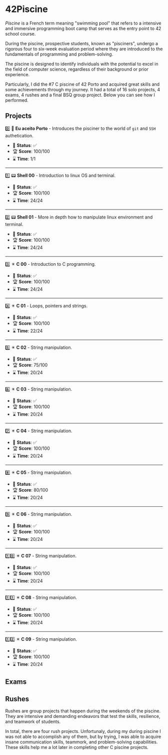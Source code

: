 # 42Piscine

_Piscine_ is a French term meaning "swimming pool" that refers to a intensive and immersive programming boot camp that serves as the entry point to 42 school course.

During the piscine, prospective students, known as "pisciners", undergo a rigorous four to six-week evaluation period where they are introduced to the fundamentals of programming and problem-solving.

The piscine is designed to identify individuals with the potential to excel in the field of computer science, regardless of their background or prior experience.

Particularly, I did the #7 C piscine of 42 Porto and acquired great skills and some achievements through my journey. It had a total of 16 solo projects, 4 exams, 4 rushes and a final BSQ group project. Below you can see how I performed.

## Projects

0️⃣ 🌁 **Eu aceito Porto** - Introduces the pisciner to the world of `git` and `SSH` authetication.

- 🚀 **Status**: ✅
- 🏆 **Score**: 100/100
- ⌛ **Time**: 1/1

---

1️⃣ 📟 **Shell 00** - Introduction to linux OS and terminal.

- 🚀 **Status**: ✅
- 🏆 **Score**: 100/100
- ⌛ **Time**: 24/24

---

2️⃣ 📟 **Shell 01** - More in depth how to manipulate linux environment and terminal.

- 🚀 **Status**: ✅
- 🏆 **Score**: 100/100
- ⌛ **Time**: 24/24

---

3️⃣ ✴️ **C 00** - Introduction to C programming.

- 🚀 **Status**: ✅
- 🏆 **Score**: 100/100
- ⌛ **Time**: 24/24

---

4️⃣ ✴️ **C 01** - Loops, pointers and strings.

- 🚀 **Status**: ✅
- 🏆 **Score**: 100/100
- ⌛ **Time**: 22/24

---

5️⃣ ✴️ **C 02** - String manipulation.

- 🚀 **Status**: ✅
- 🏆 **Score**: 75/100
- ⌛ **Time**: 20/24

---

6️⃣ ✴️ **C 03** - String manipulation.

- 🚀 **Status**: ✅
- 🏆 **Score**: 100/100
- ⌛ **Time**: 20/24

---

7️⃣ ✴️ **C 04** - String manipulation.

- 🚀 **Status**: ✅
- 🏆 **Score**: 100/100
- ⌛ **Time**: 20/24

---

8️⃣ ✴️ **C 05** - String manipulation.

- 🚀 **Status**: ✅
- 🏆 **Score**: 80/100
- ⌛ **Time**: 20/24

---

9️⃣ ✴️ **C 06** - String manipulation.

- 🚀 **Status**: ✅
- 🏆 **Score**: 100/100
- ⌛ **Time**: 20/24

---

1️⃣0️⃣ ✴️ **C 07** - String manipulation.

- 🚀 **Status**: ✅
- 🏆 **Score**: 100/100
- ⌛ **Time**: 20/24

---

1️⃣1️⃣ ✴️ **C 08** - String manipulation.

- 🚀 **Status**: ✅
- 🏆 **Score**: 100/100
- ⌛ **Time**: 20/24

---

1️⃣2️⃣ ✴️ **C 09** - String manipulation.

- 🚀 **Status**: ✅
- 🏆 **Score**: 100/100
- ⌛ **Time**: 20/24


## Exams

## Rushes

Rushes are group projects that happen during the weekends of the piscine. They are intensive and demanding endeavors that test the skills, resilience, and teamwork of students.

In total, there are four rush projects. Unfortunaly, during my during piscine I was not able to accomplish any of them, but by trying, I was able to acquire insane communication skills, teammork, and problem-solving capabilities. These skills help me a lot later in completing other C piscine projects.
